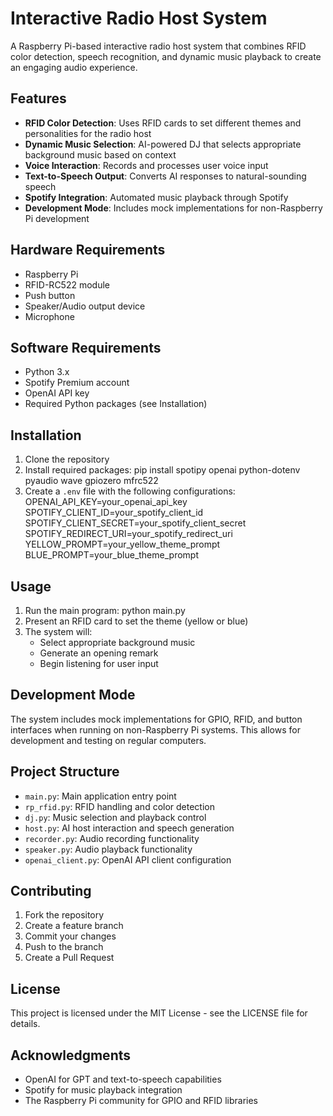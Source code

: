 # Interactive Radio Host System

A Raspberry Pi-based interactive radio host system that combines RFID color detection, speech recognition, and dynamic music playback to create an engaging audio experience.

## Features

- **RFID Color Detection**: Uses RFID cards to set different themes and personalities for the radio host
- **Dynamic Music Selection**: AI-powered DJ that selects appropriate background music based on context
- **Voice Interaction**: Records and processes user voice input
- **Text-to-Speech Output**: Converts AI responses to natural-sounding speech
- **Spotify Integration**: Automated music playback through Spotify
- **Development Mode**: Includes mock implementations for non-Raspberry Pi development

## Hardware Requirements

- Raspberry Pi
- RFID-RC522 module
- Push button
- Speaker/Audio output device
- Microphone

## Software Requirements

- Python 3.x
- Spotify Premium account
- OpenAI API key
- Required Python packages (see Installation)

## Installation

1. Clone the repository
2. Install required packages: 
    pip install spotipy openai python-dotenv pyaudio wave gpiozero mfrc522
3. Create a `.env` file with the following configurations:
    OPENAI_API_KEY=your_openai_api_key
    SPOTIFY_CLIENT_ID=your_spotify_client_id
    SPOTIFY_CLIENT_SECRET=your_spotify_client_secret
    SPOTIFY_REDIRECT_URI=your_spotify_redirect_uri
    YELLOW_PROMPT=your_yellow_theme_prompt
    BLUE_PROMPT=your_blue_theme_prompt

## Usage

1. Run the main program:
    python main.py
2. Present an RFID card to set the theme (yellow or blue)
3. The system will:
   - Select appropriate background music
   - Generate an opening remark
   - Begin listening for user input

## Development Mode

The system includes mock implementations for GPIO, RFID, and button interfaces when running on non-Raspberry Pi systems. This allows for development and testing on regular computers.

## Project Structure

- `main.py`: Main application entry point
- `rp_rfid.py`: RFID handling and color detection
- `dj.py`: Music selection and playback control
- `host.py`: AI host interaction and speech generation
- `recorder.py`: Audio recording functionality
- `speaker.py`: Audio playback functionality
- `openai_client.py`: OpenAI API client configuration

## Contributing

1. Fork the repository
2. Create a feature branch
3. Commit your changes
4. Push to the branch
5. Create a Pull Request

## License

This project is licensed under the MIT License - see the LICENSE file for details.

## Acknowledgments

- OpenAI for GPT and text-to-speech capabilities
- Spotify for music playback integration
- The Raspberry Pi community for GPIO and RFID libraries
